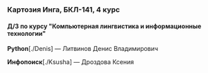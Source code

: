 ### Картозия Инга, БКЛ-141, 4 курс
#### Д/З по курсу "Компьютерная лингвистика и информационные технологии"
**Python**[./Denis] — Литвинов Денис Владимирович

**Инфопоиск**[./Ksusha] — Дроздова Ксения
